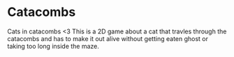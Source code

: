 # Catacombs
Cats in catacombs &lt;3
This is a 2D game about a cat that travles through the catacombs and has to make it out alive without getting eaten ghost or taking too long inside the maze.
